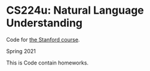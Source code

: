 # CS224u: Natural Language Understanding

Code for [the Stanford course](http://web.stanford.edu/class/cs224u/).

Spring 2021

This is Code contain homeworks.